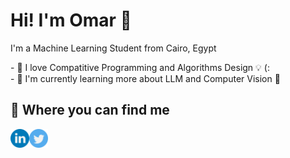 # Hi! I'm Omar 👋

I'm a Machine Learning Student from Cairo, Egypt

<p>
- 💖 I love Compatitive Programming and Algorithms Design 💡  (:<br/>
- 🌱 I'm currently learning more about LLM and Computer Vision 👀
</p>

<h2>🚀 Where you can find me</h2>

<a href="https://www.linkedin.com/in/omarssalah/">
  <img align="left" alt="domenicosolazzo's LinkdeIN" width="30px" src="https://github.com/Omar-hk/intro/blob/main/src/images/linkedin.png" />
</a>
<a href="https://twitter.com/urmadboii">
  <img align="left" alt="domenicosolazzo | Twitter" width="30px" src="https://github.com/Omar-hk/intro/blob/main/src/images/twitter.png" />
</a>
<br />

